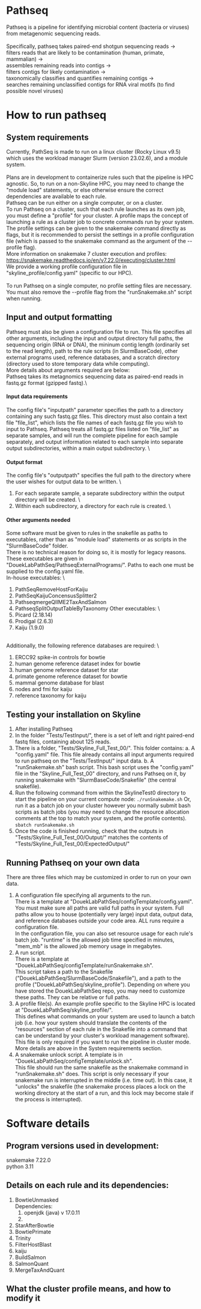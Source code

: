 # Pathseq
Pathseq is a pipeline for identifying microbial content (bacteria or viruses) from metagenomic sequencing reads.\
\
Specifically, pathseq takes paired-end shotgun sequencing reads ->\
filters reads that are likely to be contamination (human, primate, mammalian) ->\
assembles remaining reads into contigs ->\
filters contigs for likely contamination ->\
taxonomically classifies and quantifies remaining contigs ->\
searches remaining unclassified contigs for RNA viral motifs (to find possible novel viruses)

# How to run pathseq
## System requirements
Currently, PathSeq is made to run on a linux cluster (Rocky Linux v9.5) which uses the workload manager Slurm (version 23.02.6), and a module system. \
\
Plans are in development to containerize rules such that the pipeline is HPC agnostic.
So, to run on a non-Skyline HPC, you may need to change the "module load" statements, or else otherwise ensure the correct dependencies are available to each rule.
\
Pathseq can be run either on a single computer, or on a cluster. \
To run Pathseq on a cluster, such that each rule launches as its own job, you must define a "profile" for your cluster. A profile maps the concept of launching a rule as a cluster job to concrete commands run by your system.
The profile settings can be given to the snakemake command directly as flags, but it is recommended to persist the settings in a profile configuration file (which is passed to the snakemake command as the argument of the --profile flag).\
More information on snakemake 7 cluster execution and profiles: https://snakemake.readthedocs.io/en/v7.22.0/executing/cluster.html \
We provide a working profile configuration file in "skyline_profile/config.yaml" (specific to our HPC). \
\
To run Pathseq on a single computer, no profile setting files are necessary. You must also remove the --profile flag from the "runSnakemake.sh" script when running.

## Input and output formatting
Pathseq must also be given a configuration file to run. This file specifies all other arguments, including the input and output directory full paths, the sequencing origin (RNA or DNA), the mininum contig length (ordinarily set to the read length), path to the rule scripts (in SlurmBaseCode), other external programs used, reference databases, and a scratch directory (directory used to store temporary data while computing).\
More details about arguments required are below:\
Pathseq takes its metagnomics sequencing data as paired-end reads in fastq.gz format (gzipped fastq).\

#### Input data requirements
The config file's "inputpath" parameter specifies the path to a directory containing any such fastq.gz files. This directory must also contain a text file "file_list", which lists the file names of each fastq.gz file you wish to input to Pathseq. Pathseq treats all fastq.gz files listed on "file_list" as separate samples, and will run the complete pipeline for each sample separately, and output information related to each sample into separate output subdirectories, within a main output subdirectory. \

#### Output format
The config file's "outputpath" specifies the full path to the directory where the user wishes for output data to be written. \
1. For each separate sample, a separate subdirectory within the output directory will be created. \
2. Within each subdirectory, a directory for each rule is created. \

#### Other arguments needed
Some software must be given to rules in the snakefile as paths to executables, rather than as "module load" statements or as scripts in the "SlurmBaseCode" folder. \
There is no technical reason for doing so, it is mostly for legacy reasons. These executables are given in "DouekLabPathSeq/PathseqExternalPrograms/". Paths to each one must be supplied to the config.yaml file. \
In-house executables: \
1. PathSeqRemoveHostForKaiju
2. PathSeqKaijuConcensusSplitter2
3. PathseqmergeQIIME2TaxAndSalmon
4. PathseqSplitOutputTableByTaxonomy
Other executables: \
1. Picard (2.18.14)
2. Prodigal (2.6.3)
3. Kaiju (1.9.0)

\
Additionally, the following reference databases are required: \
1. ERCC92 spike-in controls for bowtie
2. human genome reference dataset index for bowtie
3. human genome reference dataset for star
4. primate genome reference dataset for bowtie
5. mammal genome database for blast
6. nodes and fmi for kaiju
7. reference taxonomy for kaiju

## Testing your installation on Skyline
1. After installing Pathseq
2. In the folder "Tests/TestInput/", there is a set of left and right paired-end fastq files, containing about 125 reads.
3. There is a folder, "Tests/Skyline_Full_Test_00/". This folder contains:
     a. A "config.yaml" file. This file already contains all input arguments required to run pathseq on the "Tests/TestInput/" input data.
     b. A "runSnakemake.sh" bash script. This bash script uses the "config.yaml" file in the "Skyline_Full_Test_00" directory, and runs Pathseq on it, by running snakemake with "SlurmBaseCode/Snakefile" (the central snakefile).
4. Run the following command from within the SkylineTest0 directory to start the pipeline on your current compute node:
   ```./runSnakemake.sh```
   Or, run it as a batch job on your cluster however you normally submit bash scripts as batch jobs (you may need to change the resource allocation comments at the top to match your system, and the profile contents).
   ```sbatch runSnakemake.sh```
5. Once the code is finished running, check that the outputs in "Tests/Skyline_Full_Test_00/Output/" matches the contents of "Tests/Skyline_Full_Test_00/ExpectedOutput/"

## Running Pathseq on your own data
There are three files which may be customized in order to run on your own data.
1. A configuration file specifying all arguments to the run. \
   There is a template at "DouekLabPathSeq/configTemplate/config.yaml". \
   You must make sure all paths are valid full paths in your system. Full paths allow you to house (potentially very large) input data, output data, and reference databases outside your code area. ALL runs require a configuration file. \
   In the configuration file, you can also set resource usage for each rule's batch job. "runtime" is the allowed job time specified in minutes, "mem_mb" is the allowed job memory usage in megabytes.
2. A run script. \
   There is a template at "DouekLabPathSeq/configTemplate/runSnakemake.sh". \
   This script takes a path to the Snakefile ("DouekLabPathSeq/SlurmBaseCode/Snakefile"), and a path to the profile ("DouekLabPathSeq/skyline_profile"). Depending on where you have stored the DouekLabPathSeq repo, you may need to customize these paths. They can be relative or full paths.
3. A profile file(s). An example profile specific to the Skyline HPC is located at "DouekLabPathSeq/skyline_profile/". \
   This defines what commands on your system are used to launch a batch job (i.e. how your system should translate the contents of the "resources" section of each rule in the Snakefile into a command that can be understand by your cluster's workload management software). This file is only required if you want to run the pipeline in cluster mode. \
   More details are above in the System requirements section.
4. A snakemake unlock script. A template is in "DouekLabPathSeq/configTemplate/unlock.sh". \
   This file should run the same snakefile as the snakemake command in "runSnakemake.sh" does. This script is only necessary if your snakemake run is interrupted in the middle (i.e. time out). In this case, it "unlocks" the snakefile (the snakemake process places a lock on the working directory at the start of a run, and this lock may become stale if the process is interrupted).

# Software details
## Program versions used in development:
snakemake 7.22.0 \
python 3.11

## Details on each rule and its dependencies:
1. BowtieUnmasked \
      Dependencies:
      1. openjdk (java) v 17.0.11
      2. 
2. StarAfterBowtie
3. BowtiePrimate
4. Trinity
5. FilterHostBlast
6. kaiju
7. BuildSalmon
8. SalmonQuant
9. MergeTaxAndQuant

## What the cluster profile means, and how to modify it
